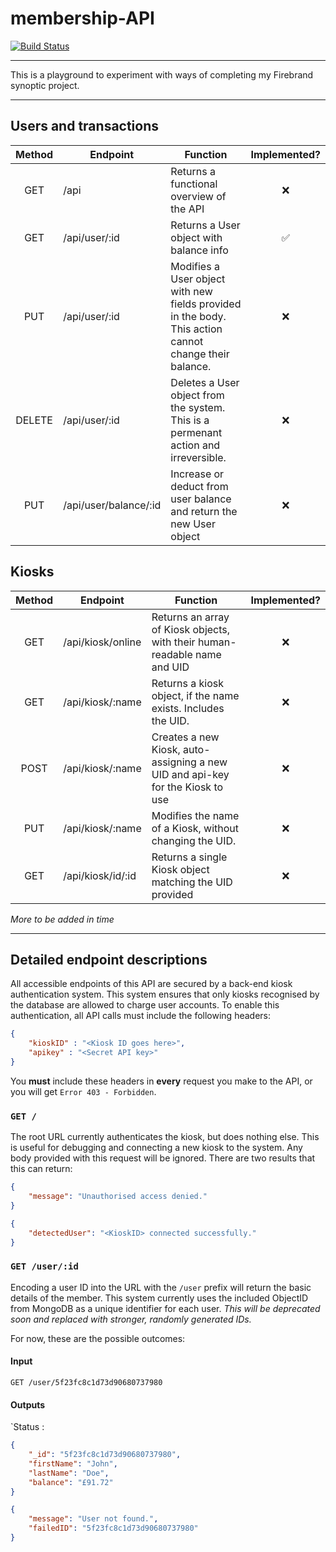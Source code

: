 # membership-API
[![Build Status](https://travis-ci.com/tobykeegan/membership-API.svg?token=hx9Ymp7HNdgDJ4JZHKGM&branch=master)](https://travis-ci.com/tobykeegan/membership-API)

-----

This is a playground to experiment with ways of completing my Firebrand synoptic project. 


-----

## Users and transactions

Method | Endpoint | Function | Implemented?
:---: | --- | --- | :---: 
GET | /api | Returns a functional overview of the API | ❌
GET | /api/user/:id | Returns a User object with balance info | ✅
PUT | /api/user/:id | Modifies a User object with new fields provided in the body. This action cannot change their balance. | ❌
DELETE | /api/user/:id | Deletes a User object from the system. This is a permenant action and irreversible.| ❌
PUT | /api/user/balance/:id | Increase or deduct from user balance and return the new User object | ❌

## Kiosks  

Method | Endpoint | Function | Implemented?
:---: | --- | --- | :---: 
GET | /api/kiosk/online | Returns an array of Kiosk objects, with their  human-readable name and UID | ❌
GET | /api/kiosk/:name | Returns a kiosk object, if the name exists. Includes the UID. | ❌
POST | /api/kiosk/:name | Creates a new Kiosk, auto-assigning a new UID and api-key for the Kiosk to use | ❌
PUT | /api/kiosk/:name |  Modifies the name of a Kiosk, without changing the UID. | ❌
GET | /api/kiosk/id/:id | Returns a single Kiosk object matching the UID provided | ❌

_More to be added in time_


-----
## Detailed endpoint descriptions 

All accessible endpoints of this API are secured by a back-end kiosk authentication system. This system ensures that only kiosks recognised by the database are allowed to charge user accounts. To enable this authentication, all API calls must include the following headers: 

```json
{
    "kioskID" : "<Kiosk ID goes here>",
    "apikey" : "<Secret API key>"
}
```

You **must** include these headers in **every** request you make to the API, or you will get `Error 403 - Forbidden`.

### `GET /`
The root URL currently authenticates the kiosk, but does nothing else. This is useful for debugging and connecting a new kiosk to the system. Any body provided with this request will be ignored. There are two results that this can return:

```json
{
    "message": "Unauthorised access denied."
}
```
```json
{
    "detectedUser": "<KioskID> connected successfully."
}
```

### `GET /user/:id`

Encoding a user ID into the URL with the `/user` prefix will return the basic details of the member. This system currently uses the included ObjectID from MongoDB as a unique identifier for each user. *This will be deprecated soon and replaced with stronger, randomly generated IDs.*

For now, these are the possible outcomes:

#### Input
`GET /user/5f23fc8c1d73d90680737980`
#### Outputs
`Status : 
```json
{
    "_id": "5f23fc8c1d73d90680737980",
    "firstName": "John",
    "lastName": "Doe",
    "balance": "£91.72"
}
```
```json
{
    "message": "User not found.",
    "failedID": "5f23fc8c1d73d90680737980"
}
```

